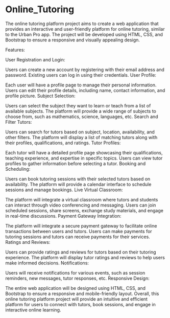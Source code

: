 # Online_Tutoring
The online tutoring platform project aims to create a web application that provides an interactive and user-friendly platform for online tutoring, similar to the Urban Pro app. The project will be developed using HTML, CSS, and Bootstrap to ensure a responsive and visually appealing design.

Features:

User Registration and Login:

Users can create a new account by registering with their email address and password.
Existing users can log in using their credentials.
User Profile:

Each user will have a profile page to manage their personal information.
Users can edit their profile details, including name, contact information, and profile picture.
Subject Selection:

Users can select the subject they want to learn or teach from a list of available subjects.
The platform will provide a wide range of subjects to choose from, such as mathematics, science, languages, etc.
Search and Filter Tutors:

Users can search for tutors based on subject, location, availability, and other filters.
The platform will display a list of matching tutors along with their profiles, qualifications, and ratings.
Tutor Profiles:

Each tutor will have a detailed profile page showcasing their qualifications, teaching experience, and expertise in specific topics.
Users can view tutor profiles to gather information before selecting a tutor.
Booking and Scheduling:

Users can book tutoring sessions with their selected tutors based on availability.
The platform will provide a calendar interface to schedule sessions and manage bookings.
Live Virtual Classroom:

The platform will integrate a virtual classroom where tutors and students can interact through video conferencing and messaging.
Users can join scheduled sessions, share screens, exchange study materials, and engage in real-time discussions.
Payment Gateway Integration:

The platform will integrate a secure payment gateway to facilitate online transactions between users and tutors.
Users can make payments for tutoring sessions and tutors can receive payments for their services.
Ratings and Reviews:

Users can provide ratings and reviews for tutors based on their tutoring experience.
The platform will display tutor ratings and reviews to help users make informed decisions.
Notifications:

Users will receive notifications for various events, such as session reminders, new messages, tutor responses, etc.
Responsive Design:

The entire web application will be designed using HTML, CSS, and Bootstrap to ensure a responsive and mobile-friendly layout.
Overall, this online tutoring platform project will provide an intuitive and efficient platform for users to connect with tutors, book sessions, and engage in interactive online learning.





